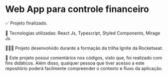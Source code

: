 # Web App para controle financeiro

✅ Projeto finalizado.


🚀  Tecnologias utilizadas:
        React Js,
        Typescript,
        Styled Components,
        Mirage Js.


👨🏻‍🎓 Projeto desenvolvido durante a formação da trilha Ignite da Rocketseat.


💬 Este projeto possui comentários nos códigos, visto que, foi realizado com fins didáticos. Além disso, qualquer pessoa que tiver acesso a este repositório poderá facilmente compreender o contexto e fluxo da aplicação.

